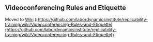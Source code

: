 ## Videoconferencing Rules and Etiquette

Moved to [Wiki](https://github.com/labordynamicsinstitute/replicability-training/wiki/Videoconferencing-Rules-and-Etiquette) ([https://github.com/labordynamicsinstitute/replicability-training/wiki/Videoconferencing-Rules-and-Etiquette](https://github.com/labordynamicsinstitute/replicability-training/wiki/Videoconferencing-Rules-and-Etiquette))
